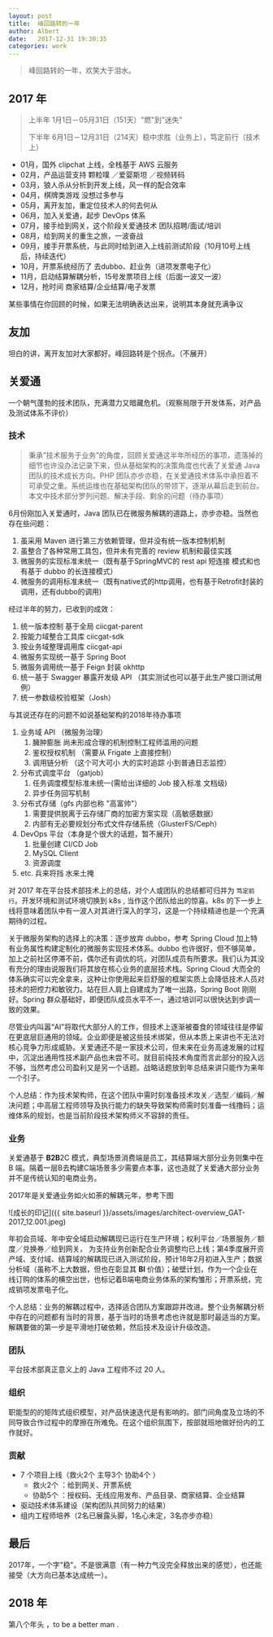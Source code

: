```yaml
---
layout: post
title:  峰回路转的一年
author: Albert
date:   2017-12-31 19:30:35
categories: work
---
```


> 峰回路转的一年，欢笑大于泪水。

## 2017 年

>上半年 1月1日－05月31日（151天）"燃"到"迷失"
>
>下半年 6月1日－12月31日（214天）稳中求胜（业务上），笃定前行（技术上）

- 01月，国外 clipchat 上线，全栈基于 AWS 云服务
- 02月，产品运营支持 颗粒噗 ／爱婴斯坦 ／视频转码
- 03月，狼人杀从分析到开发上线，风一样的配合效率
- 04月，棋牌类游戏 没想过多参与
- 05月，离开友加，重定位技术人的何去何从 
- 06月，加入关爱通，起步 DevOps 体系
- 07月，接手给到网关，这个阶段关爱通技术 团队招聘/面试/培训
- 08月，给到网关的重生之旅，一波奋战
- 09月，接手开票系统，与此同时给到进入上线前测试阶段（10月10号上线后，持续迭代）
- 10月，开票系统经历了 去dubbo、赶业务（进项发票电子化）
- 11月，启动结算解耦分析，15号发票项目上线（后面一波又一波）
- 12月，抢时间 商家结算/企业结算/电子发票 

某些事情在你回顾的时候，如果无法明确表达出来，说明其本身就充满争议

## 友加

坦白的讲，离开友加对大家都好。峰回路转是个拐点。（不展开）

## 关爱通

一个朝气蓬勃的技术团队，充满潜力又暗藏危机。（观察局限于开发体系，对产品及测试体系不评价）

### 技术

> 秉承”技术服务于业务”的角度，回顾关爱通这半年所经历的事项，遗落掉的细节也许没办法记录下来，但从基础架构的决策角度也代表了关爱通 Java 团队的技术成长方向。PHP 团队亦步亦稳，在关爱通技术体系中承担着不可承受之重。系统运维也在基础架构团队的带领下，逐渐从幕后走到前台。本文中技术部分罗列问题、解决手段、剩余的问题（待办事项）

6月份刚加入关爱通时，Java 团队已在微服务解耦的道路上，亦步亦稳。当然也存在些问题：

1. 虽采用 Maven 进行第三方依赖管理，但并没有统一版本控制机制
2. 虽整合了各种常用工具包，但并未有完善的 review 机制和最佳实践
3. 微服务的实现标准未统一（既有基于SpringMVC的 rest api 短连接 模式和也有基于 dubbo 的长连接模式）
4. 微服务的调用标准未统一（既有native式的http调用，也有基于Retrofit封装的调用，还有dubbo的调用)

经过半年的努力，已收到的成效：

1. 统一版本控制 基于全局 ciicgat-parent
2. 按能力域整合工具库 ciicgat-sdk
3. 按业务域整理调用库 ciicgat-api
4. 微服务实现统一基于 Spring Boot 
5. 微服务调用统一基于 Feign 封装 okhttp
6. 统一基于 Swagger 暴露开发级 API （其实测试也可以基于此生产接口测试用例）
7. 统一参数级校验框架（Josh） 

与其说还存在的问题不如说基础架构的2018年待办事项

1. 业务域 API （微服务治理）
   1. 臃肿膨胀 尚未形成合理的机制控制工程师滥用的问题
   2. 鉴权授权机制 （需要从 Frigate 上直接控制） 
   3. 调用链分析 （这个可大可小 大的实时追踪 小到普通日志监控）
2. 分布式调度平台 （gatjob）
   1. 任务调度模型标准未统一(需给出详细的 Job 接入标准 文档级)
   2. 异步任务回写机制
3. 分布式存储（gfs 内部也称 "高富帅"）
   1. 需要提供脱离于云存储厂商的加密方案实现（高敏感数据）
   2. 内部有无必要规划分布式文件存储系统（GlusterFS/Ceph）
4. DevOps 平台（本身是个很大的话题，暂不展开）
   1. 批量创建 CI/CD Job 
   2. MySQL Client
   3. 资源调度 
5. etc. 兵来将挡 水来土掩

对 2017 年在平台技术部技术上的总结，对个人或团队的总结都可归并为 `笃定前行`。开发环境和测试环境切换到 k8s , 当作这个团队给出的惊喜。k8s 的下一步上线将意味着团队中有一波人对其进行深入的学习，这是一个持续精进也是一个充满期待的过程。

关于微服务架构的选择上的决策：逐步放弃 dubbo，参考 Spring Cloud 加上特有业务属性构建定制化的微服务实现技术体系。dubbo 也许很好，但不够简单，加上之前社区停滞不前，偶尔还有调优的坑，对团队成员有所要求。我们认为其没有充分的理由说服我们将其放在核心业务的底层技术栈。Spring Cloud 大而全的体系确实可以完全拿来，这种让你使用起来巨舒服的框架实质上会降低技术人员对技术的把控力和敏锐力。站在巨人肩上自建成为了唯一出路，Spring Boot 刚刚好。Spring 群众基础好，即便团队成员水平不一，通过培训可以很快达到步调一致的效果。

尽管业内叫嚣“AI”将取代大部分人的工作，但技术上逐渐被蚕食的领域往往是停留在更底层巨通用的领域。企业即便是被这些技术绑架，但从本质上来讲也不无法对核心竞争力形成威胁。关爱通还不是一家技术公司，但未来在业务高速发展的过程中，沉淀出通用性技术副产品也未尝不可。就目前纯技术角度而言此部分的投入远不够，当然考虑公司盈利又是另一个话题。战略话题放到年总结来讲只能作为来年一个引子。

个人总结：作为技术架构师，在这个团队中需时刻准备技术攻关／选型／编码／解决问题；中高层工程师领导及执行能力的缺失导致架构师需时刻准备一线撸码；运维体系的规划，也是当前阶段技术架构师义不容辞的责任。

### 业务

关爱通基于 **B2B**2C 模式，典型场景消费端是员工，其结算端大部分业务则集中在 B 端。隔着一层B去构建C端场景多少需要点本事，这也造就了关爱通大部分业务并不是传统认知的电商业务。

2017年是关爱通业务如火如荼的解耦元年，参考下图

![成长的印记]({{ site.baseurl }}/assets/images/architect-overview_GAT-2017_12.001.jpeg)

年初会员域、年中安全域启动解耦现已运行在生产环境；权利平台／场景服务／额度／兑换券／给到网关， 为支持业务创新配合业务调整均已上线；第4季度展开资产域、支付域、结算域的解耦现已进入测试阶段，预计18年2月初进入生产；数据分析域（虽称不上大数据，但也在彰显其 **BI** 价值）；破壁计划，作为一个企业在线订购的体系的横空出世，也标记着B端电商业务体系的架构雏形；开票系统，完成销项发票电子化。

个人总结：业务的解耦过程中，选择适合团队方案跟踪并改进。整个业务解耦分析中存在的问题都有当时的背景，基于当时的场景考虑也许就是那时最适当的方案。解耦要做的第一步是平滑地打破依赖，然后技术及设计升级改造。

### 团队

平台技术部真正意义上的 Java 工程师不过 20 人。

### 组织

职能型的的矩阵式组织模型，对产品快速迭代是有影响的。部门间角度及立场的不同导致合作过程中的摩擦在所难免。在这个组织氛围下，按部就班地做好份内的工作就好。

### 贡献

* 7 个项目上线（救火2个 主导3个  协助4个 ）
  * 救火2个 ：给到网关、开票系统
  * 协助5个 ：授权码、无线应用发布、产品目录、商家结算、企业结算
* 驱动技术体系建设（架构团队共同努力的结果）
* 组内工程师培养（2名已展露头脚，1名心未定，3名亦步亦稳）

## 最后

2017年，一个字"稳"。不是很满意（有一种力气没完全释放出来的感觉），也还能接受（大方向已基本达成统一）。

## 2018 年

第八个年头 ，to be a better man .
